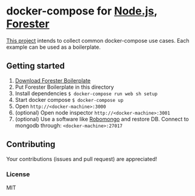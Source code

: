 # docker-compose for [Node.js](https://nodejs.org/), [Forester](http://foresterjs.github.io/forester-docs/)
[This project](https://github.com/chrvadala/docker-compose-examples)
intends to collect common docker-compose use cases.
Each example can be used as a boilerplate.

## Getting started

1. [Download Forester Boilerplate](https://github.com/foresterjs/forester-boilerplate/releases/latest)
2. Put Forester Boilerplate in this directory
3. Install dependencies ` $ docker-compose run web sh setup `
4. Start docker compose ` $ docker-compose up `
5. Open `http://<docker-machine>:3000`
6. (optional) Open node inspector `http://<docker-machine>:3001`
7. (optional) Use a software like [Robomongo](http://robomongo.org/)
    and restore DB. Connect to mongodb through: `<docker-machine>:27017`

## Contributing
Your contributions (issues and pull request) are appreciated!

### License
MIT
